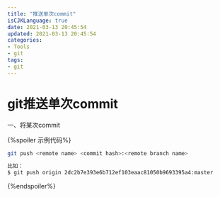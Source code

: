 ```yaml
---
title: "推送单次commit"
isCJKLanguage: true
date: 2021-03-13 20:45:54
updated: 2021-03-13 20:45:54
categories: 
- Tools
- git
tags: 
- git
---
```


# git推送单次commit

一、将某次commit

{%spoiler 示例代码%}
```bash
git push <remote name> <commit hash>:<remote branch name>

比如：
$ git push origin 2dc2b7e393e6b712ef103eaac81050b9693395a4:master
```
{%endspoiler%}